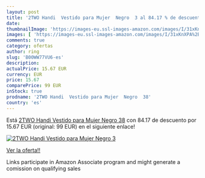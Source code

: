 ```yaml
---
layout: post
title: '2TWO Handi  Vestido para Mujer  Negro  3 al 84.17 % de descuento'
date: 
thumbnailImage: 'https://images-eu.ssl-images-amazon.com/images/I/31xKnXPA%2B0L._SL200_.jpg'
images: [ 'https://images-eu.ssl-images-amazon.com/images/I/31xKnXPA%2B0L._SL200_.jpg' ]
comments: true
category: ofertas
author: ring
slug: 'B00WW77VU6-es'
description:
actualPrice: 15.67 EUR
currency: EUR
price: 15.67
comparePrice: 99 EUR
inStock: true
prodname: '2TWO Handi  Vestido para Mujer  Negro  38'
country: 'es'
---
```


Está [2TWO Handi  Vestido para Mujer  Negro  38](https://www.amazon.es/dp/B00WW77VU6/?tag=tolees-21) con 84.17 de descuento por 15.67 EUR (original: 99 EUR) en el siguiente enlace!

[![2TWO Handi  Vestido para Mujer  Negro  3](https://images-eu.ssl-images-amazon.com/images/I/31xKnXPA%2B0L._SL200_.jpg)](https://www.amazon.es/dp/B00WW77VU6/?tag=tolees-21)

[Ver la oferta!!](https://www.amazon.es/dp/B00WW77VU6/?tag=tolees-21)

Links participate in Amazon Associate program and might generate a comission on qualifying sales


